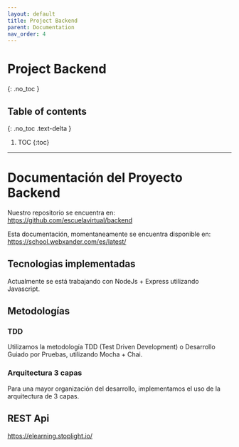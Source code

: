 ```yaml
---
layout: default
title: Project Backend
parent: Documentation
nav_order: 4
---
```


# Project Backend
{: .no_toc }

## Table of contents
{: .no_toc .text-delta }

1. TOC
{:toc}

---

# Documentación del Proyecto Backend

Nuestro repositorio se encuentra en: 
https://github.com/escuelavirtual/backend

Esta documentación, momentaneamente se encuentra disponible en:
https://school.webxander.com/es/latest/

## Tecnologias implementadas

Actualmente se está trabajando con NodeJs + Express utilizando Javascript.

## Metodologías

### TDD
Utilizamos la metodología TDD (Test Driven Development) o Desarrollo Guiado por Pruebas, utilizando Mocha + Chai.

### Arquitectura 3 capas

Para una mayor organización del desarrollo, implementamos el uso de la arquitectura de 3 capas.

## REST Api 

https://elearning.stoplight.io/
